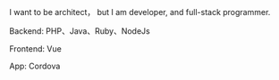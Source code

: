 I want to be architect， but I am developer, and full-stack programmer.

Backend: PHP、Java、Ruby、NodeJs

Frontend: Vue 

App: Cordova